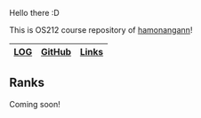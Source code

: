Hello there :D

This is OS212 course repository of [hamonangann](https://github.com/hamonangann/)!

[LOG](TXT/mylog.txt) | [GitHub](https://github.com/hamonangann/os212) | [Links](./LINKS/)
--- | --- | ---

## Ranks
Coming soon!

